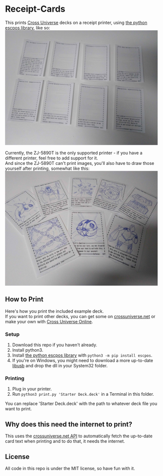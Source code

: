 # Receipt-Cards
This prints [Cross Universe](https://crossuniverse.net/jp) decks on a receipt printer, using [the python escpos library](https://github.com/python-escpos/python-escpos), like so:  
<img src="https://raw.githubusercontent.com/Psychpsyo/Receipt-Cards/main/example.jpg" width="500">

Currently, the ZJ-5890T is the only supported printer - if you have a different printer, feel free to add support for it.  
And since the ZJ-5890T can't print images, you'll also have to draw those yourself after printing, somewhat like this:  
<img src="https://raw.githubusercontent.com/Psychpsyo/Receipt-Cards/main/exampleDrawn.jpg" width="500">

## How to Print
Here's how you print the included example deck.  
If you want to print other decks, you can get some on [crossuniverse.net](https://crossuniverse.net) or make your own with [Cross Universe Online](https://battle.crossuniverse.net/deckMaker/index.html).

### Setup
1. Download this repo if you haven't already.
2. Install python3.
3. Install [the python escpos library](https://github.com/python-escpos/python-escpos) with `python3 -m pip install escpos`.
4. If you're on Windows, you might need to download a more up-to-date [libusb](https://libusb.info/) and drop the dll in your System32 folder.

### Printing
1. Plug in your printer.
2. Run `python3 print.py 'Starter Deck.deck'` in a Terminal in this folder.

You can replace 'Starter Deck.deck' with the path to whatever deck file you want to print.

## Why does this need the internet to print?
This uses the [crossuniverse.net API](https://crossuniverse.net/apiDocs/) to automatically fetch the up-to-date card text when printing and to do that, it needs the internet.

## License
All code in this repo is under the MIT license, so have fun with it.
